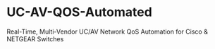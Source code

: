 # UC-AV-QOS-Automated
Real-Time, Multi-Vendor UC/AV Network QoS Automation for Cisco &amp; NETGEAR Switches
